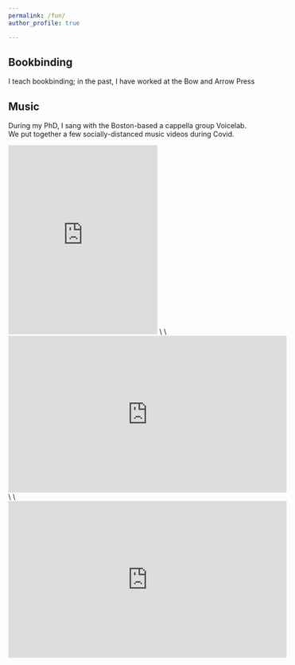 ```yaml
---
permalink: /fun/
author_profile: true

---
```



## Bookbinding

I teach bookbinding; in the past, I have worked at the Bow and Arrow Press 


## Music

During my PhD, I sang with the Boston-based a cappella group Voicelab. We put together a few socially-distanced music videos during Covid.

<iframe src="https://open.spotify.com/embed?uri=spotify%3Atrack%3A4sJaB5mGaz02VMPMoRbaaw" width="300" height="380" frameborder="0" allowtransparency="true" allow="encrypted-media"></iframe>
\ 
\ 
<iframe width="560" height="315" src="https://www.youtube.com/embed/-NaooJ1f80U" frameborder="0" allow="autoplay; encrypted-media" allowfullscreen></iframe>
\ 
\ 
<iframe width="560" height="315" src="https://www.youtube.com/embed/pYXwrJKEn04" frameborder="0" allow="autoplay; encrypted-media" allowfullscreen></iframe>

